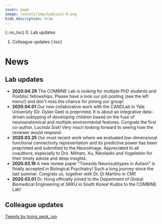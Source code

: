 ```yaml
---
cover: page
image: /assets/img/hydejack-8.png
hide_description: true
---
```

{:.no_toc}
0. Lab updates
1. Colleague updates
{:toc}

# News
## Lab updates
- **2020.04.29**    The COMBINE Lab is looking for multiple PhD students and Postdoc fellowships. Please have a look our job posting (see the left menu!) and don't miss the chance for joining our group!
- **2020.04.01**    Our new collaborative work with the CANDLab in Yale University (Dr. Dylan Gee) is preprinted. It is about an integrative data-driven subtyping of developing children based on the fuse of neuroanatomical and multiple environmental features. Congrats the first co-author, Lucinda Sisk! Very much looking forward to seeing how the reviewer would respond-
- **2020.03.25**    Our most recent work where we evaluated low-dimensional functional connectivity representation and its predictive power has been preprinted and submitted to the NeuroImage. Appreciated to all coauthors, especially to Drs. Milham, Xu, Nikolaidis and Vogelstein for their timely advise and deep insights.
- **2020.03.19**    A new review paper "Towards Neurosubtypes in Autism" is finally accepted in Biological Psychiatry! Such a long journey since the last summer. Congrats us, together with Dr. Di Martino in CMI!
- **2020.03.01**    Dr. Hong officially joined to the Department of Global Biomedical Engineering at SKKU in South Korea! Kudos to the COMBINE Lab!

## Colleague updates
<div class="jekyll-twitter-plugin" align="left">
    <div class="jekyll-twitter-plugin"><a class="twitter-timeline" data-width="400" data-tweet-limit="3" href="https://twitter.com/hong_seok_jun?ref_src=twsrc%5Etfw">Tweets by hong_seok_jun</a>
    <script async="" src="https://platform.twitter.com/widgets.js" charset="utf-8"></script>
</div>
</div>
